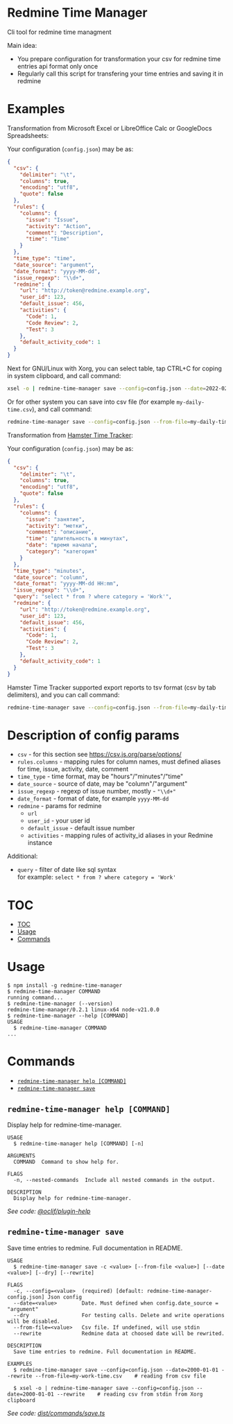 Redmine Time Manager
====================

Cli tool for redmine time managment

Main idea:

* You prepare configuration for transformation your csv for redmine time entries api format only once
* Regularly call this script for transfering your time entries and saving it in redmine

Examples
========

Transformation from Microsoft Excel or LibreOffice Calc or GoogleDocs Spreadsheets:

Your configuration (`config.json`) may be as:

```json
{
  "csv": {
    "delimiter": "\t",
    "columns": true,
    "encoding": "utf8",
    "quote": false
  },
  "rules": {
    "columns": {
      "issue": "Issue",
      "activity": "Action",
      "comment": "Description",
      "time": "Time"
    }
  },
  "time_type": "time",
  "date_source": "argument",
  "date_format": "yyyy-MM-dd",
  "issue_regexp": "\\d+",
  "redmine": {
    "url": "http://token@redmine.example.org",
    "user_id": 123,
    "default_issue": 456,
    "activities": {
      "Code": 1,
      "Code Review": 2,
      "Test": 3
    },
    "default_activity_code": 1
  }
}
```

Next for GNU/Linux with Xorg, you can select table, tap CTRL+C for coping in system clipboard, and call command:

```bash
xsel -o | redmine-time-manager save --config=config.json --date=2022-02-01 --rewrite
```

Or for other system you can save into csv file (for example `my-daily-time.csv`), and call command:

```bash
redmine-time-manager save --config=config.json --from-file=my-daily-time.csv --date=2022-02-01
```

Transformation from [Hamster Time Tracker](https://github.com/projecthamster/hamster):

Your configuration (`config.json`) may be as:

```json
{
  "csv": {
    "delimiter": "\t",
    "columns": true,
    "encoding": "utf8",
    "quote": false
  },
  "rules": {
    "columns": {
      "issue": "занятие",
      "activity": "метки",
      "comment": "описание",
      "time": "длительность в минутах",
      "date": "время начала",
      "category": "категория"
    }
  },
  "time_type": "minutes",
  "date_source": "column",
  "date_format": "yyyy-MM-dd HH:mm",
  "issue_regexp": "\\d+",
  "query": "select * from ? where category = 'Work'",
  "redmine": {
    "url": "http://token@redmine.example.org",
    "user_id": 123,
    "default_issue": 456,
    "activities": {
      "Code": 1,
      "Code Review": 2,
      "Test": 3
    },
    "default_activity_code": 1
  }
}
```

Hamster Time Tracker supported export reports to tsv format (csv by tab delimiters), and you can call command:

```bash
redmine-time-manager save --config=config.json --from-file=my-daily-time.tsv
```

Description of config params
============================

* `csv` - for this section see https://csv.js.org/parse/options/
* `rules.columns` - mapping rules for column names, must defined aliases for time, issue, activity, date, comment
* `time_type` - time format, may be "hours"/"minutes"/"time"
* `date_source` - source of date, may be "column"/"argument"
* `issue_regexp` - regexp of issue number, mostly - `"\\d+"`
* `date_format` - format of date, for example `yyyy-MM-dd`
* `redmine` - params for redmine
  * `url`
  * `user_id` - your user id
  * `default_issue` - default issue number
  * `activities` - mapping rules of activity_id aliases in your Redmine instance

Additional:

* `query` - filter of date like sql syntax \
  for example: `select * from ? where category = 'Work'`

# TOC

<!-- toc -->
* [TOC](#toc)
* [Usage](#usage)
* [Commands](#commands)
<!-- tocstop -->
# Usage
<!-- usage -->
```sh-session
$ npm install -g redmine-time-manager
$ redmine-time-manager COMMAND
running command...
$ redmine-time-manager (--version)
redmine-time-manager/0.2.1 linux-x64 node-v21.0.0
$ redmine-time-manager --help [COMMAND]
USAGE
  $ redmine-time-manager COMMAND
...
```
<!-- usagestop -->
# Commands
<!-- commands -->
* [`redmine-time-manager help [COMMAND]`](#redmine-time-manager-help-command)
* [`redmine-time-manager save`](#redmine-time-manager-save)

## `redmine-time-manager help [COMMAND]`

Display help for redmine-time-manager.

```
USAGE
  $ redmine-time-manager help [COMMAND] [-n]

ARGUMENTS
  COMMAND  Command to show help for.

FLAGS
  -n, --nested-commands  Include all nested commands in the output.

DESCRIPTION
  Display help for redmine-time-manager.
```

_See code: [@oclif/plugin-help](https://github.com/oclif/plugin-help/blob/v5.1.10/src/commands/help.ts)_

## `redmine-time-manager save`

Save time entries to redmine. Full documentation in README.

```
USAGE
  $ redmine-time-manager save -c <value> [--from-file <value>] [--date <value>] [--dry] [--rewrite]

FLAGS
  -c, --config=<value>  (required) [default: redmine-time-manager-config.json] Json config
  --date=<value>        Date. Must defined when config.date_source = "argument"
  --dry                 For testing calls. Delete and write operations will be disabled.
  --from-file=<value>   Csv file. If undefined, will use stdin
  --rewrite             Redmine data at choosed date will be rewrited.

DESCRIPTION
  Save time entries to redmine. Full documentation in README.

EXAMPLES
  $ redmine-time-manager save --config=config.json --date=2000-01-01 --rewrite --from-file=my-work-time.csv    # reading from csv file

  $ xsel -o | redmine-time-manager save --config=config.json --date=2000-01-01 --rewrite    # reading csv from stdin from Xorg clipboard
```

_See code: [dist/commands/save.ts](https://github.com/pavel-g/redmine-time-manager-cli/blob/v0.2.1/dist/commands/save.ts)_
<!-- commandsstop -->
